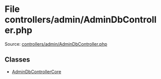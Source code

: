 File controllers/admin/AdminDbController.php
=========

Source: [controllers/admin/AdminDbController.php](https://github.com/PrestaShop/PrestaShop/blob/1.5.0.1/controllers/admin/AdminDbController.php)


Classes
-------

* [AdminDbControllerCore](class.AdminDbControllerCore.md)

